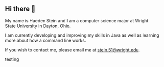 ## Hi there 👋

<!--
**0HStein0/0HStein0** is a ✨ _special_ ✨ repository because its `README.md` (this file) appears on your GitHub profile.

Here are some ideas to get you started:

- 🔭 I’m currently working on ...
- 🌱 I’m currently learning ...
- 👯 I’m looking to collaborate on ...
- 🤔 I’m looking for help with ...
- 💬 Ask me about ...
- 📫 How to reach me: ...
- 😄 Pronouns: ...
- ⚡ Fun fact: ...
-->


My name is Haeden Stein and I am a computer science major at Wright State University in Dayton, Ohio.

I am currently developing and improving my skills in Java as well as learning more about how a command line works.

If you wish to contact me, please email me at stein.51@wright.edu.

testing